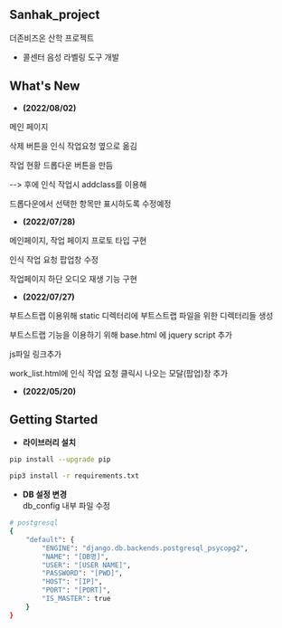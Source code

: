 ## Sanhak_project

더존비즈온 산학 프로젝트

- 콜센터 음성 라벨링 도구 개발


## What's New
- **(2022/08/02)**

메인 페이지

삭제 버튼을 인식 작업요청 옆으로 옮김

작업 현황 드롭다운 버튼을 만듬

--> 후에 인식 작업시 addclass를 이용해 

드롭다운에서 선택한 항목만 표시하도록 수정예정




- **(2022/07/28)**

메인페이지, 작업 페이지 프로토 타입 구현

인식 작업 요청 팝업창 수정

작업페이지 하단 오디오 재생 기능 구현

- **(2022/07/27)**

부트스트랩 이용위해 static 디렉터리에 
부트스트랩 파일을 위한 디렉터리들 생성

부트스트랩 기능을 이용하기 위해 
base.html 에 jquery script 추가

js파일 링크추가

work_list.html에 인식 작업 요청 클릭시 나오는
모달(팝업)창 추가


- **(2022/05/20)** 


## Getting Started

* **라이브러리 설치**

``` bash
pip install --upgrade pip

pip3 install -r requirements.txt 
```

* **DB 설정 변경**  
  db_config 내부 파일 수정

``` bash
# postgresql
{
    "default": {
        "ENGINE": "django.db.backends.postgresql_psycopg2",
        "NAME": "[DB명]",
        "USER": "[USER NAME]",
        "PASSWORD": "[PWD]",
        "HOST": "[IP]",
        "PORT": "[PORT]",
        "IS_MASTER": true
    }
}

```

